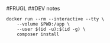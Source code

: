 #FRUGL
##DEV notes

    docker run --rm --interactive --tty \
        --volume $PWD:/app \
        --user $(id -u):$(id -g) \
        composer install
